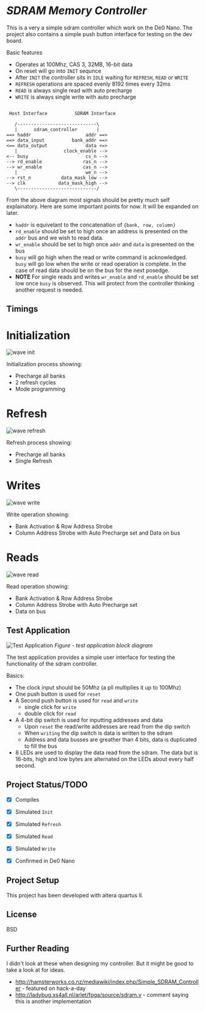 # _SDRAM Memory Controller_

This is a very a simple sdram controller which work on the De0 Nano. The project
also contains a simple push button interface for testing on the dev board.

Basic features
 - Operates at 100Mhz, CAS 3, 32MB, 16-bit data
 - On reset will go into `INIT` sequnce
 - After `INIT` the controller sits in `IDLE` waiting for `REFRESH`, `READ` or `WRITE` 
 - `REFRESH` operations are spaced evenly 8192 times every 32ms
 - `READ` is always single read with auto precharge
 - `WRITE` is always single write with auto precharge

```

 Host Interface          SDRAM Interface

   /-----------------------------\
   |      sdram_controller       |
==> haddr                    addr ==>
==> data_input          bank_addr ==>
<== data_output              data <=>
   |                 clock_enable -->
<-- busy                     cs_n -->
--> rd_enable               ras_n -->
--> wr_enable               cas_n -->
   |                         we_n -->
--> rst_n           data_mask_low -->
--> clk            data_mask_high -->
   \-----------------------------/

```

From the above diagram most signals should be pretty much self explainatory. Here are some important points for now.  It will be expanded on later. 
 - `haddr` is equivelant to the concatenation of `{bank, row, column}`
 - `rd_enable` should be set to high once an address is presented on the `addr` bus and we wish to read data. 
 - `wr_enable` should be set to high once `addr` and `data` is presented on the bus
 - `busy` will go high when the read or write command is acknowledged. `busy` will go low when the write or read operation is complete.  In the case of read data should be on the bus for the next posedge.
 - **NOTE** For single reads and writes `wr_enable` and `rd_enable` should be set low once `busy` is observed.  This will protect from the controller thinking another request is needed. 

## Timings

# Initialization
![wave init](https://raw.githubusercontent.com/stffrdhrn/sdram-controller/master/readme/wave-init.png)

Initialization process showing:
 - Precharge all banks
 - 2 refresh cycles
 - Mode programming

# Refresh
![wave refresh](https://raw.githubusercontent.com/stffrdhrn/sdram-controller/master/readme/wave-refresh.png)

Refresh process showing:
 - Precharge all banks
 - Single Refresh 

# Writes
![wave write](https://raw.githubusercontent.com/stffrdhrn/sdram-controller/master/readme/wave-write.png)

Write operation showing:
 - Bank Activation & Row Address Strobe
 - Column Address Strobe with Auto Precharge set and Data on bus

# Reads
![wave read](https://raw.githubusercontent.com/stffrdhrn/sdram-controller/master/readme/wave-read.png)

Read operation showing:
 - Bank Activation & Row Address Strobe
 - Column Address Strobe with Auto Precharge set
 - Data on bus


## Test Application

![Test Application](https://raw.githubusercontent.com/stffrdhrn/sdram-controller/master/readme/block.png)
*Figure - test application block diagram*

The test application provides a simple user interface for testing the functionality
of the sdram controller. 

Basics:
 - The clock input should be 50Mhz (a pll multiplies it up to 100Mhz)
 - One push button is used for `reset`
 - A Second push button is used for `read` and `write`
   - single click for `write`
   - double click for `read`
 - A 4-bit dip switch is used for inputting addresses and data 
   - Upon `reset` the read/write addresses are read from the dip switch
   - When `writing` the dip switch is data is written to the sdram
   - Address and data busses are greather than 4 bits, data is duplicated to fill the bus 
 - 8 LEDs are used to display the data read from the sdram. The data but is 16-bits, high and low bytes are alternated on the LEDs about every half second. 

## Project Status/TODO
 - [x] Compiles
 - [x] Simulated `Init`
 - [x] Simulated `Refresh`
 - [x] Simulated `Read`
 - [x] Simulated `Write`
 - [x] Confirmed in De0 Nano


## Project Setup
This project has been developed with altera quartus II. 

## License
BSD

## Further Reading
I didn't look at these when designing my controller.  But it might be good to take a look at for ideas. 
 - http://hamsterworks.co.nz/mediawiki/index.php/Simple_SDRAM_Controller - featured on hack-a-day
 - http://ladybug.xs4all.nl/arlet/fpga/source/sdram.v - comment saying this is another implementation
